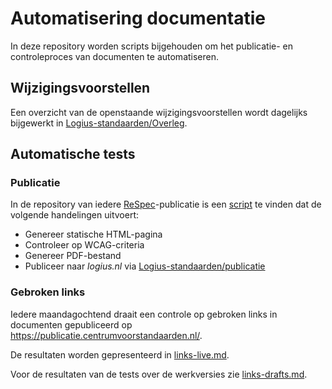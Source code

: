 # Automatisering documentatie

In deze repository worden scripts bijgehouden om het publicatie- en controleproces van documenten te automatiseren.

## Wijzigingsvoorstellen

Een overzicht van de openstaande wijzigingsvoorstellen wordt dagelijks bijgewerkt in [Logius-standaarden/Overleg](https://github.com/Logius-standaarden/Overleg).

## Automatische tests

### Publicatie
In de repository van iedere [ReSpec](https://respec.org/)-publicatie is een [script](scripts/build.yml) te vinden dat de volgende handelingen uitvoert:
* Genereer statische HTML-pagina
* Controleer op WCAG-criteria
* Genereer PDF-bestand
* Publiceer naar _logius.nl_ via [Logius-standaarden/publicatie](https://github.com/Logius-standaarden/publicatie)


### Gebroken links
Iedere maandagochtend draait een controle op gebroken links in documenten gepubliceerd op https://publicatie.centrumvoorstandaarden.nl/.

De resultaten worden gepresenteerd in [links-live.md](links-live.md).

Voor de resultaten van de tests over de werkversies zie [links-drafts.md](links-drafts.md).
